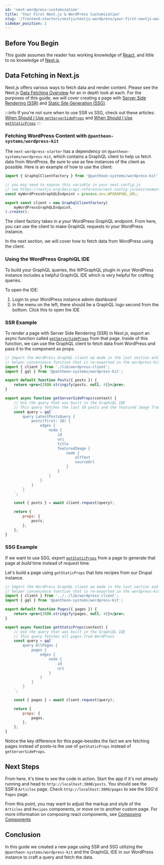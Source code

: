 ```yaml
---
id: 'next-wordpress-customization'
title: 'Your First Next.js & WordPress Customization'
slug: '/frontend-starters/nextjs/nextjs-wordpress/your-first-nextjs-wordpress-customization'
sidebar_position: 2
---
```


## Before You Begin

This guide assumes the reader has working knowledge of
[React](https://reactjs.org/), and little to no knowledge of
[Next.js](https://nextjs.org/).

## Data Fetching in Next.js

Next.js offers various ways to fetch data and render content. Please see the
Next.js
[Data Fetching Overview](https://nextjs.org/docs/basic-features/data-fetching/overview)
for an in depth look at each. For the purposes of this guide, we will cover
creating a page with
[Server Side Rendering (SSR)](https://nextjs.org/docs/basic-features/pages#server-side-rendering)
and
[Static Site Generation (SSG)](https://nextjs.org/docs/basic-features/pages#static-generation-recommended).

:::info If you're not sure when to use SSR vs SSG, check out these articles:
[When Should I Use `getServerSideProps`](https://nextjs.org/docs/basic-features/data-fetching/get-server-side-props#when-should-i-use-getserversideprops)
and
[When Should I Use `getStaticProps`](https://nextjs.org/docs/basic-features/data-fetching/get-static-props#when-should-i-use-getstaticprops)
:::

### Fetching WordPress Content with `@pantheon-systems/wordpress-kit`

The `next-wordpress-starter` has a dependency on
`@pantheon-systems/wordpress-kit`, which contains a GraphQL client to help us
fetch data from WordPress. Be sure to use as few instances of the client as
possible. Here is an example of how to use the client:

```js title=lib/wordpress-client.js
import { GraphqlClientFactory } from '@pantheon-systems/wordpress-kit';

// you may need to expose this variable in your next.config.js
// see https://nextjs.org/docs/api-reference/next.config.js/environment-variables
const myWordPressGraphQLEndpoint = process.env.WPGRAPHQL_URL;

export const client = new GraphqlClientFactory(
	myWordPressGraphQLEndpoint,
).create();
```

The client factory takes in a your WordPress GraphQL endpoint. From here, you
can use the client to make GraphQL requests to your WordPress instance.

In the next section, we will cover how to fetch data from WordPress using the
client.

### Using the WordPress GraphiQL IDE

To build your GraphQL queries, the WPGraphQL plugin in your WordPress instance
includes a helpful GraphiQL IDE which is very helpful for crafting queries.

To open the IDE:

1. Login to your WordPress instance admin dashboard
1. In the menu on the left, there should be a GraphQL logo second from the
   bottom. Click this to open the IDE

### SSR Example

To render a page with Server Side Rendering (SSR) in Next.js, export an async
function called
[`getServerSideProps`](https://nextjs.org/docs/basic-features/data-fetching/get-server-side-props)
from that page. Inside of this function, we can use the GraphQL client to fetch
data from WordPress and pass it to the component as props.

```jsx title=pages/articles/index.js
// Import the WordPress GraphQL client we made in the last section and the gql template tag
// helper convenience function that is re-exported in the wordpress-kit from 'graphql-request'
import { client } from './lib/wordpress-client';
import { gql } from '@pantheon-systems/wordpress-kit';

export default function Posts({ posts }) {
	return <pre>{JSON.stringify(posts, null, 4)}</pre>;
}

export async function getServerSideProps(context) {
	// Use the query that was built in the GraphiQL IDE
	// This query fetches the last 10 posts and the featured image from WordPress
	const query = gql`
		query LatestPostsQuery {
			posts(first: 10) {
				edges {
					node {
						id
						uri
						title
						featuredImage {
							node {
								altText
								sourceUrl
							}
						}
					}
				}
			}
		}
	`;

	const { posts } = await client.request(query);

	return {
		props: {
			posts,
		},
	};
}
```

### SSG Example

If we want to use SSG, export
[`getStaticProps`](https://nextjs.org/docs/basic-features/data-fetching/get-static-props)
from a page to generate that page at _build_ time instead of _request_ time.

Let's build a page using `getStaticProps` that lists recipes from our Drupal
instance.

```jsx title=pages/pages/index.js
// Import the WordPress GraphQL client we made in the last section and the gql template tag
// helper convenience function that is re-exported in the wordpress-kit from 'graphql-request'
import { client } from '../../lib/wordpress-client';
import { gql } from '@pantheon-systems/wordpress-kit';

export default function Pages({ pages }) {
	return <pre>{JSON.stringify(pages, null, 4)}</pre>;
}

export async function getStaticProps(context) {
	// Use the query that was built in the GraphiQL IDE
	// This query fetches all pages from WordPress
	const query = gql`
		query AllPages {
			pages {
				edges {
					node {
						id
						uri
					}
				}
			}
		}
	`;

	const { pages } = await client.request(query);

	return {
		props: {
			pages,
		},
	};
}
```

Notice the key difference for this page–besides the fact we are fetching pages
instead of posts–is the use of `getStaticProps` instead of `getServerSideProps`.

## Next Steps

From here, it's time to see the code in action. Start the app if it's not
already running and head to `http://localhost:3000/posts`. You should see the
SSR'd `Articles` page. Check `http://localhost:3000/pages` to see the SSG'd
`Pages` page.

From this point, you may want to adjust the markup and style of the `Articles`
and `Recipes` components, or move on to another custom page. For more
information on composing react components, see
[Composing Components](https://reactjs.org/docs/components-and-props.html#composing-components)

## Conclusion

In this guide we created a new page using SSR and SSG utilizing the
`@pantheon-systems/wordpress-kit` and the GraphiQL IDE in our WordPress instance
to craft a query and fetch the data.
